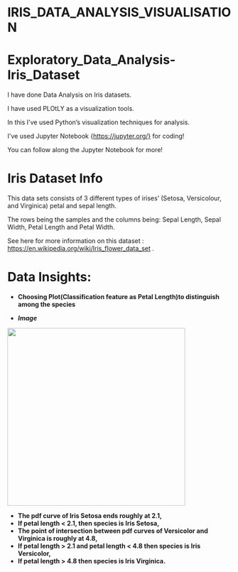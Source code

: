# IRIS_DATA_ANALYSIS_VISUALISATION

# Exploratory_Data_Analysis-Iris_Dataset

I have done Data Analysis on Iris datasets.

I have used PLOtLY as a visualization tools.

In this I've used Python’s visualization techniques for analysis.

I've used Jupyter Notebook {https://jupyter.org/} for coding!

You can follow along the Jupyter Notebook for more!

# Iris Dataset Info

This data sets consists of 3 different types of irises’ (Setosa, Versicolour, and Virginica) petal and sepal length.

The rows being the samples and the columns being: Sepal Length, Sepal Width, Petal Length and Petal Width.

See here for more information on this dataset : https://en.wikipedia.org/wiki/Iris_flower_data_set .

# Data Insights:

* **Choosing Plot(Classification feature as Petal Length)to distinguish among the species**

* ***Image***
<img src="https://covartech.github.io/prtdoc/prtDocGettingStartedExamples_01.png" width="400">

* **The pdf curve of Iris Setosa ends roughly at 2.1,**
* **If petal length < 2.1, then species is Iris Setosa,**
* **The point of intersection between pdf curves of Versicolor and Virginica is roughly at 4.8,**
* **If petal length > 2.1 and petal length < 4.8 then species is Iris Versicolor,**
* **If petal length > 4.8 then species is Iris Virginica.**
